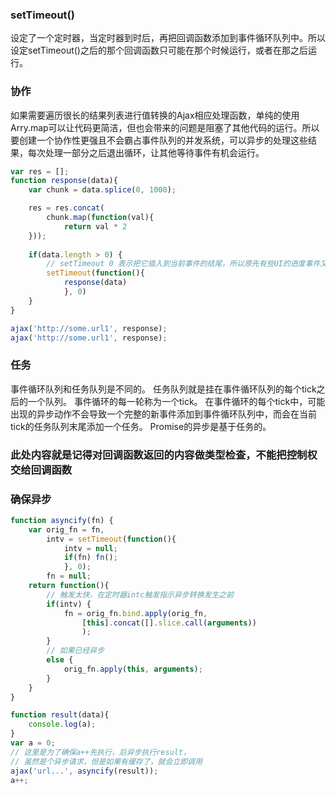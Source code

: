 
### setTimeout()
设定了一个定时器，当定时器到时后，再把回调函数添加到事件循环队列中。所以设定setTimeout()之后的那个回调函数只可能在那个时候运行，或者在那之后运行。

### 协作
如果需要遍历很长的结果列表进行值转换的Ajax相应处理函数，单纯的使用Arry.map可以让代码更简洁，但也会带来的问题是阻塞了其他代码的运行。所以要创建一个协作性更强且不会霸占事件队列的并发系统，可以异步的处理这些结果，每次处理一部分之后退出循环，让其他等待事件有机会运行。

```js
var res = [];
function response(data){
    var chunk = data.splice(0, 1000);

    res = res.concat(
        chunk.map(function(val){
            return val * 2
    }));
    
    if(data.length > 0) {
        // setTimeout 0 表示把它插入到当前事件的结尾，所以原先有些UI的进度事件又能再次执行
        setTimeout(function(){
            response(data)
            }, 0)
    }
}

ajax('http://some.url1', response);
ajax('http://some.url1', response);
```

### 任务
事件循环队列和任务队列是不同的。
任务队列就是挂在事件循环队列的每个tick之后的一个队列。
事件循环的每一轮称为一个tick。
在事件循环的每个tick中，可能出现的异步动作不会导致一个完整的新事件添加到事件循环队列中，而会在当前tick的任务队列末尾添加一个任务。
Promise的异步是基于任务的。

### 此处内容就是记得对回调函数返回的内容做类型检查，不能把控制权交给回调函数

### 确保异步
```js
function asyncify(fn) {
    var orig_fn = fn,
        intv = setTimeout(function(){
            intv = null;
            if(fn) fn();
            }, 0);
        fn = null;
    return function(){
        // 触发太快，在定时器intc触发指示异步转换发生之前
        if(intv) {
            fn = orig_fn.bind.apply(orig_fn,
                [this].concat([].slice.call(arguments))
                );
        }
        // 如果已经异步
        else {
            orig_fn.apply(this, arguments);
        }
    }
}

function result(data){
    console.log(a);
}
var a = 0;
// 这里是为了确保a++先执行，后异步执行result，
// 虽然是个异步请求，但是如果有缓存了，就会立即调用
ajax('url...', asyncify(result));
a++;
```

